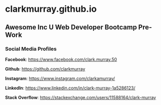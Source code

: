 # clarkmurray.github.io
## Awesome Inc U Web Developer Bootcamp Pre-Work


### Social Media Profiles

**Facebook**: https://www.facebook.com/clark.murray.50

**Github**: https://github.com/clarkmurray

**Instagram**: https://www.instagram.com/clarkamurray/

**LinkedIn**: https://www.linkedin.com/in/clark-murray-1a5286123/

**Stack Overflow**: https://stackexchange.com/users/11588164/clark-murray
